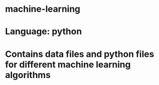 # machine-learning
# Language: python
# Contains data files and python files for different machine learning algorithms

